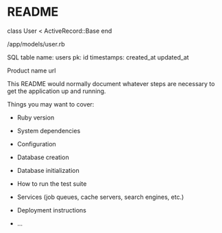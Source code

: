 # README

class User < ActiveRecord::Base
end

/app/models/user.rb

SQL table name: users
            pk: id
    timestamps: created_at updated_at



Product
  name
  url



This README would normally document whatever steps are necessary to get the
application up and running.

Things you may want to cover:

* Ruby version

* System dependencies

* Configuration

* Database creation

* Database initialization

* How to run the test suite

* Services (job queues, cache servers, search engines, etc.)

* Deployment instructions

* ...
